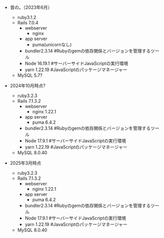 - 昔の。（2023年6月）
  - ruby3.1.2
  - Rails 7.0.4
    - webserver
      - nginx
    - app server
      - puma(unicornなし)
    - bundler2.3.14 #Rubyのgemの依存関係とバージョンを管理するツール
    - Node 16.19.1 #サーバーサイドJavaScriptの実行環境
    - yarn 1.22.19 #JavaScriptのパッケージマネージャー
  - MySQL 5.7?


- 2024年10月時点?
  - ruby3.2.3
  - Rails 7.1.3.2
    - webserver
      - nginx 1.22.1
    - app server
      - puma 6.4.2
    - bundler2.3.14 #Rubyのgemの依存関係とバージョンを管理するツール
    - Node 17.9.1 #サーバーサイドJavaScriptの実行環境
    - yarn 1.22.19 #JavaScriptのパッケージマネージャー
  - MySQL 8.0.40


- 2025年3月時点
  - ruby3.2.3
  - Rails 7.1.3.2
    - webserver
      - nginx 1.22.1
    - app server
      - puma 6.4.2
    - bundler2.3.14 #Rubyのgemの依存関係とバージョンを管理するツール
    - Node 17.9.1 #サーバーサイドJavaScriptの実行環境
    - yarn 1.22.19 #JavaScriptのパッケージマネージャー
  - MySQL 8.0.40

